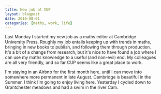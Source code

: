 ```yaml
---
title: New job at CUP
layout: blogpost
date: 2016-08-01
categories: [maths, work, life]
---
```


Last Monday I started my new job as a maths editor at Cambridge University Press. Roughly my job entails keeping up with trends in maths, bringing in new books to publish, and following them through production. It's a bit of a change from research, but it's nice to have found a job where I can use my maths knowledge to a useful (and non-evil) end. My colleagues are all very friendly, and so far CUP seems like a great place to work.  

I'm staying in an Airbnb for the first month here, until I can move into somewhere more permanent in late August. Cambridge is beautiful in the Summer. I think I'm going to enjoy living here. Yesterday I cycled down to Grantchester meadows and had a swim in the river Cam.
